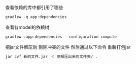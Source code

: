 查看依赖的库中都引用了哪些
```gradle
gradlew -q app:dependencies
```

查看各model的依赖树
```gradle
gradlew :app:dependencies --configuration compile
```

把jar文件解压后  删除冲突的文件  然后通过以下命令 重新打包jar
```bash
jar cvf 新的文件.jar -C 原解压出来的文件夹/ .
```

<!-- ##{"timestamp":1544668980}## -->